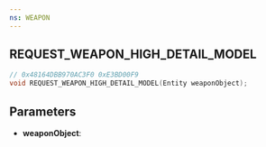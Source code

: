 ```yaml
---
ns: WEAPON
---
```

## REQUEST_WEAPON_HIGH_DETAIL_MODEL

```c
// 0x48164DBB970AC3F0 0xE3BD00F9
void REQUEST_WEAPON_HIGH_DETAIL_MODEL(Entity weaponObject);
```


## Parameters
* **weaponObject**: 

